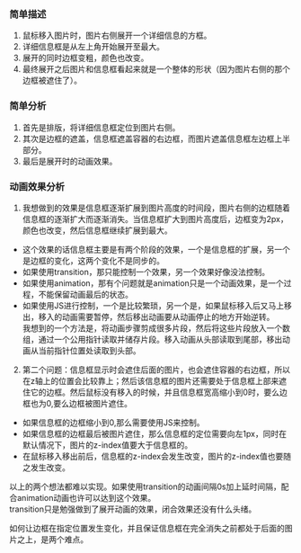 ### 简单描述
1. 鼠标移入图片时，图片右侧展开一个详细信息的方框。
2. 详细信息框是从左上角开始展开至最大。
3. 展开的同时边框变粗，颜色也改变。
4. 最终展开之后图片和信息框看起来就是一个整体的形状（因为图片右侧的那个边框被遮住了）。
  

### 简单分析
1. 首先是排版，将详细信息框定位到图片右侧。
2. 其次是边框的遮盖，信息框遮盖容器的右边框，而图片遮盖信息框左边框上半部分。
3. 最后是展开时的动画效果。  
  

### 动画效果分析 
1. 我想做到的效果是信息框逐渐扩展到图片高度的时间段，图片右侧的边框随着信息框的逐渐扩大而逐渐消失。当信息框扩大到图片高度后，边框变为2px，颜色也改变，然后信息框继续扩展到最大。  
  - 这个效果的话信息框主要是有两个阶段的效果，一个是信息框的扩展，另一个是边框的变化，这两个变化不是同步的。  
  - 如果使用transition，那只能控制一个效果，另一个效果好像没法控制。  
  - 如果使用animation，那有个问题就是animation只是一个动画效果，是一个过程，不能保留动画最后的状态。  
  - 如果使用JS进行控制，一个是比较繁琐，另一个是，如果鼠标移入后又马上移出，移入的动画需要暂停，然后移出动画要从动画停止的地方开始逆转。  
    我想到的一个方法是，将动画步骤剪成很多片段，然后将这些片段放入一个数组，通过一个公用指针读取并储存片段。移入动画从头部读取到尾部，移出动画从当前指针位置处读取到头部。  
2. 第二个问题：信息框显示时会遮住后面的图片，也会遮住容器的右边框，所以在z轴上的位置会比较靠上；然后该信息框的图片还需要处于信息框上部来遮住它的边框。然后鼠标没有移入的时候，并且信息框宽高缩小到0时，要么边框也为0,要么边框被图片遮住。  
  - 如果信息框的边框缩小到0,那么需要使用JS来控制。
  - 如果信息框的边框最后被图片遮住，那么信息框的定位需要向左1px，同时在默认情况下，图片的z-index值要大于信息框的。
  - 在鼠标移入移出前后，信息框的z-index会发生改变，图片的z-index值也要随之发生改变。

以上的两个想法都难以实现。如果使用transition的动画间隔0s加上延时间隔，配合animation动画也许可以达到这个效果。  
transition只是勉强做到了展开动画的效果，闭合效果还没有什么头绪。  
<!-- TODO 闭合效果，完善展开效果 -->

  
如何让边框在指定位置发生变化，并且保证信息框在完全消失之前都处于后面的图片之上，是两个难点。